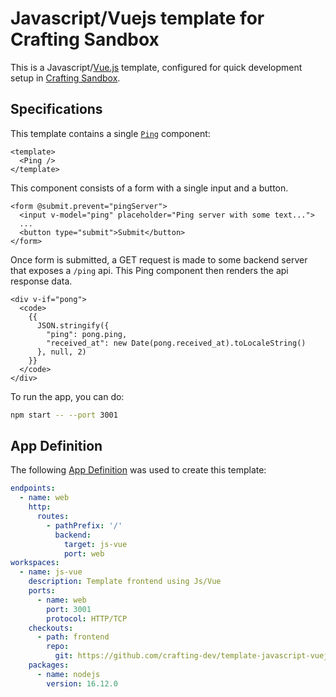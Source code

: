 # Javascript/Vuejs template for Crafting Sandbox

This is a Javascript/[Vue.js](https://vuejs.org/) template, configured for quick development setup in [Crafting Sandbox](https://docs.sandboxes.cloud/docs).

## Specifications

This template contains a single [`Ping`](src/components/Ping.vue) component:

```vue
<template>
  <Ping />
</template>
```

This component consists of a form with a single input and a button.

```vue
<form @submit.prevent="pingServer">
  <input v-model="ping" placeholder="Ping server with some text...">
  ...
  <button type="submit">Submit</button>
</form>
```

Once form is submitted, a GET request is made to some backend server that exposes a `/ping` api. This Ping component then renders the api response data.

```vue
<div v-if="pong">
  <code>
    {{
      JSON.stringify({
        "ping": pong.ping,
        "received_at": new Date(pong.received_at).toLocaleString()
      }, null, 2)
    }}
  </code>
</div>
```

To run the app, you can do:

```bash
npm start -- --port 3001
```

## App Definition

The following [App Definition](https://docs.sandboxes.cloud/docs/app-definition) was used to create this template:

```yaml
endpoints:
  - name: web
    http:
      routes:
        - pathPrefix: '/'
          backend:
            target: js-vue
            port: web
workspaces:
  - name: js-vue
    description: Template frontend using Js/Vue
    ports:
      - name: web
        port: 3001
        protocol: HTTP/TCP
    checkouts:
      - path: frontend
        repo:
          git: https://github.com/crafting-dev/template-javascript-vuejs
    packages:
      - name: nodejs
        version: 16.12.0
```
